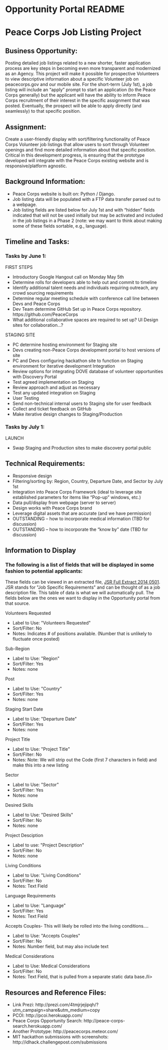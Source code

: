 Opportunity Portal README
========================

<h1>Peace Corps Job Listing Project</h1>

<h2>Business Opportunity:</h2>  

Posting detailed job listings related to a new shorter, faster application process are key steps in becoming even more transparent and modernized as an Agency.  This project will make it possible for prospective Volunteers to view descriptive information about a specific Volunteer job on peacecorps.gov and our mobile site.  For the short-term (July 1st), a job listing will include an “apply” prompt to start an application (to the Peace Corps generally) but the applicant will have the ability to inform Peace Corps recruitment of their interest in the specific assignment that was posted.  Eventually, the prospect will be able to apply directly (and seamlessly) to that specific position. 

<h2>Assignment:</h2>  

Create a user-friendly display with sort/filtering functionality of Peace Corps Volunteer job listings that allow users to sort through Volunteer openings and find more detailed information about that specific position.   Critical in this development progress, is ensuring that the prototype developed will integrate with the Peace Corps existing website and is responsive/platform agnostic. 

<h2>Background Information:</h2>
<ul>
<li>Peace Corps website is built on: Python / Django.</li>
<li>Job listing data will be populated with a FTP data transfer parsed out to a webpage.</li>
<li>Job listing fields are listed below for July 1st and with “hidden” fields indicated that will not be used initially but may be activated and included in the job listings in a Phase 2 (note:  we may want to think about making some of these fields sortable, e.g., language).</li>
</ul>
<h2>Timeline and Tasks:</h2>

<h3>Tasks by June 1:</h3>

FIRST STEPS
<ul>
<li>Introductory Google Hangout call on Monday May 5th</li>
<li>Determine rolls for developers able to help out and commit to timeline</li>
<li>Identify additional talent needs and individuals requiring outreach, any crowd sourcing requirements</li>
<li>Determine regular meeting schedule with conference call line between Devs and Peace Corps</li>
<li>Dev Team determine GitHub Set up in Peace Corps repository. https://github.com/PeaceCorps</li>
<li>What additional collaborative spaces are required to set up? UI Design sites for collaboration...?</li>
</ul>
STAGING SITE
<ul>
<li>PC determine hosting environment for Staging site</li>
<li>Devs creating non-Peace Corps development portal to host versions of site</li>
<li>PC and Devs configuring hackathon site to function on Staging environment for iterative development Integration</li>
<li>Review options for integrating DOVE database of volunteer opportunities with Discovery Portal</li>
<li>Test agreed implementation on Staging</li>
<li>Review approach and adjust as necessary</li>
<li>Test any updated integration on Staging</li>
<li>User Testing</li>
<li>Send non-technical internal users to Staging site for user feedback</li>
<li>Collect and ticket feedback on GitHub</li>
<li>Make iterative design changes to Staging/Production</li>
</ul>
<h3>Tasks by July 1:</h3>

LAUNCH
<ul>
<li>Swap Staging and Production sites to make discovery portal public</li>
</ul>
<h2>Technical Requirements:</h2>
<ul>
<li>Responsive design</li>
<li>Filtering/sorting by:  Region, Country, Departure Date, and Sector by July 1st</li>
<li>Integration into Peace Corps Framework (ideal to leverage site established parameters for items like “Pop-up” windows, etc.)</li>
<li>Data pull/display from webpage (server to server)</li>
<li>Design works with Peace Corps brand</li>
<li>Leverage digital assets that are accurate (and we have permission)</li>
<li>OUTSTANDING – how to incorporate medical information (TBD for discussion)</li>
<li>OUTSTANDING – how to incorporate the “know by” date (TBD for discussion)</li>
</ul>
<h2>Information to Display</h2>

<h3>The following is a list of fields that will be displayed in some fashion to potential applicants:</h3>

These fields can be viewed in an extracted file, <a href="https://github.com/PeaceCorps/Opportunity-Portal/blob/master/Resources/JSR%20Full%20Extract%202014%200501.xlsx">JSR Full Extract 2014 0501</a>. JSR stands for "Job Specific Requirements" and can be thought of as a job description file. This table of data is what we will automatically pull. The fields below are the ones we want to display in the Opportunity portal from that source.

Volunteers Requested
  <ul>
  <li>Label to Use: "Volunteers Requested"</li>
  <li>Sort/Filter: No</li>
  <li>Notes: Indicates # of positions available. (Number that is unlikely to fluctuate once posted)</li>
</ul>
Sub-Region
<ul>
  <li>Label to Use: "Region"</li>
  <li>Sort/Filter: Yes</li>
  <li>Notes: none</li>
  </ul>
Post
<ul>
  <li>Label to Use: "Country"</li>
  <li>Sort/Filter: Yes</li>
  <li>Notes: none</li>
  </ul>
Staging Start Date
<ul>
  <li>Label to Use: "Departure Date"</li>
  <li>Sort/Filter: Yes</li>
  <li>Notes: none</li>
  </ul>
Project Title
<ul>
  <li>Label to Use: "Project Title"</li>
  <li>Sort/Filter: No</li>
  <li>Notes: Note:  We will strip out the Code (first 7 characters in field) and make this into a new listing</li>
  </ul>
Sector
<ul>
  <li>Label to Use: "Sector"</li>
  <li>Sort/Filter: Yes</li>
  <li>Notes: none</li>
  </ul>
Desired Skills
<ul>
  <li>Label to Use: "Desired Skills"</li>
  <li>Sort/Filter: No</li>
  <li>Notes: none</li>
  </ul>
Project Desciption
<ul>
  <li>Label to use: "Project Description"</li>
  <li>Sort/Filter: No</li>
  <li>Notes: none</li>
</ul>

Living Conditions
<ul>
  <li>Label to Use: "Living Conditions"</li>
  <li>Sort/Filter: No</li>
  <li>Notes: Text Field</li>
  </ul>
Language Requirements
<ul>
  <li>Label to Use: "Language"</li>
  <li>Sort/Filter: Yes</li>
  <li>Notes: Text Field</li>
  </ul>
Accepts Couples- This will likely be rolled into the living conditions.... 
<ul>
  <li>Label to Use: "Accepts Couples"</li>
  <li>Sort/Filter: No</li>
  <li>Notes: Number field, but may also include text</li>
</ul>
Medical Considerations
<ul>
  <li>Label to Use: Medical Considerations</li>
  <li>Sort/Filter: No</li>
  <li>Notes: Text Field, that is pulled from a separate static data base./li>
</ul>
<h2>Resources and Reference Files:</h2>
<ul>
<li>Link Prezi: http://prezi.com/4tmjrjejipqh/?utm_campaign=share&utm_medium=copy</li>
<li>PCOI: http://pcoi.herokuapp.com/</li>
<li>Peace Corps Opportunity Search: http://peace-corps-search.herokuapp.com/</li>
<li>Another Prototype: http://peacecorps.meteor.com/</li>
<li>MIT hackathon submissions with screenshots: http://idhack.challengepost.com/submissions</li>
</ul>



